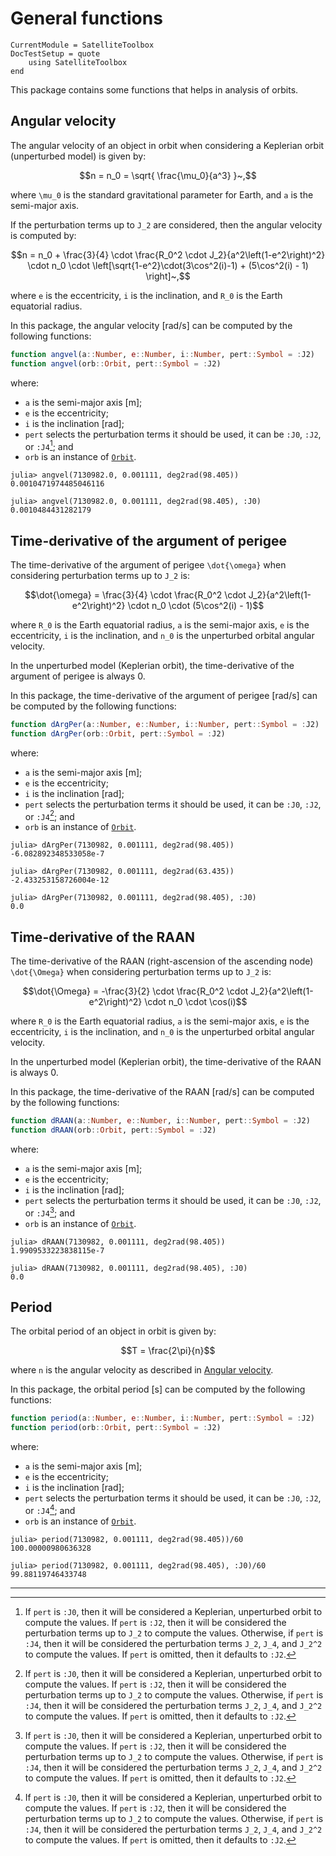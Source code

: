 General functions
=================

```@meta
CurrentModule = SatelliteToolbox
DocTestSetup = quote
    using SatelliteToolbox
end
```

This package contains some functions that helps in analysis of orbits.

## Angular velocity

The angular velocity of an object in orbit when considering a Keplerian orbit
(unperturbed model) is given by:

```math
n = n_0 = \sqrt{ \frac{\mu_0}{a^3} }~,
```

where ``\mu_0`` is the standard gravitational parameter for Earth, and ``a`` is
the semi-major axis.

If the perturbation terms up to ``J_2`` are considered, then the angular
velocity is computed by:

```math
n = n_0 + \frac{3}{4} \cdot \frac{R_0^2 \cdot J_2}{a^2\left(1-e^2\right)^2} \cdot n_0 \cdot \left[\sqrt{1-e^2}\cdot(3\cos^2(i)-1) + (5\cos^2(i) - 1) \right]~,
```

where ``e`` is the eccentricity, ``i`` is the inclination, and ``R_0`` is the
Earth equatorial radius.

In this package, the angular velocity \[rad/s] can be computed by the following
functions:

```julia
function angvel(a::Number, e::Number, i::Number, pert::Symbol = :J2)
function angvel(orb::Orbit, pert::Symbol = :J2)
```

where:

* `a` is the semi-major axis \[m];
* `e` is the eccentricity;
* `i` is the inclination \[rad];
* `pert` selects the perturbation terms it should be used, it can be `:J0`,
  `:J2`, or `:J4`[^1]; and
* `orb` is an instance of [`Orbit`](@ref).

```jldoctest
julia> angvel(7130982.0, 0.001111, deg2rad(98.405))
0.0010471974485046116

julia> angvel(7130982.0, 0.001111, deg2rad(98.405), :J0)
0.0010484431282179
```

## Time-derivative of the argument of perigee

The time-derivative of the argument of perigee ``\dot{\omega}`` when considering
perturbation terms up to ``J_2`` is:

```math
\dot{\omega} = \frac{3}{4} \cdot \frac{R_0^2 \cdot J_2}{a^2\left(1-e^2\right)^2} \cdot n_0 \cdot (5\cos^2(i) - 1)
```

where ``R_0`` is the Earth equatorial radius, ``a`` is the semi-major axis,
``e`` is the eccentricity, ``i`` is the inclination, and ``n_0`` is the
unperturbed orbital angular velocity.

In the unperturbed model (Keplerian orbit), the time-derivative of the argument
of perigee is always 0.

In this package, the time-derivative of the argument of perigee \[rad/s] can be
computed by the following functions:

```julia
function dArgPer(a::Number, e::Number, i::Number, pert::Symbol = :J2)
function dArgPer(orb::Orbit, pert::Symbol = :J2)
```

where:

* `a` is the semi-major axis \[m];
* `e` is the eccentricity;
* `i` is the inclination \[rad];
* `pert` selects the perturbation terms it should be used, it can be `:J0`,
  `:J2`, or `:J4`[^1]; and
* `orb` is an instance of [`Orbit`](@ref).

```jldoctest
julia> dArgPer(7130982, 0.001111, deg2rad(98.405))
-6.082892348533058e-7

julia> dArgPer(7130982, 0.001111, deg2rad(63.435))
-2.433253158726004e-12

julia> dArgPer(7130982, 0.001111, deg2rad(98.405), :J0)
0.0
```

## Time-derivative of the RAAN

The time-derivative of the RAAN (right-ascension of the ascending node)
``\dot{\Omega}`` when considering perturbation terms up to ``J_2`` is:

```math
\dot{\Omega} = -\frac{3}{2} \cdot \frac{R_0^2 \cdot J_2}{a^2\left(1-e^2\right)^2} \cdot n_0 \cdot \cos(i)
```

where ``R_0`` is the Earth equatorial radius, ``a`` is the semi-major axis,
``e`` is the eccentricity, ``i`` is the inclination, and ``n_0`` is the
unperturbed orbital angular velocity.

In the unperturbed model (Keplerian orbit), the time-derivative of the RAAN is
always 0.

In this package, the time-derivative of the RAAN \[rad/s] can be computed by the
following functions:

```julia
function dRAAN(a::Number, e::Number, i::Number, pert::Symbol = :J2)
function dRAAN(orb::Orbit, pert::Symbol = :J2)
```

where:

* `a` is the semi-major axis \[m];
* `e` is the eccentricity;
* `i` is the inclination \[rad];
* `pert` selects the perturbation terms it should be used, it can be `:J0`,
  `:J2`, or `:J4`[^1]; and
* `orb` is an instance of [`Orbit`](@ref).

```jldoctest
julia> dRAAN(7130982, 0.001111, deg2rad(98.405))
1.9909533223838115e-7

julia> dRAAN(7130982, 0.001111, deg2rad(98.405), :J0)
0.0
```

## Period

The orbital period of an object in orbit is given by:

```math
T = \frac{2\pi}{n}
```

where ``n`` is the angular velocity as described in [Angular velocity](@ref).

In this package, the orbital period \[s] can be computed by the following
functions:

```julia
function period(a::Number, e::Number, i::Number, pert::Symbol = :J2)
function period(orb::Orbit, pert::Symbol = :J2)
```

where:

* `a` is the semi-major axis \[m];
* `e` is the eccentricity;
* `i` is the inclination \[rad];
* `pert` selects the perturbation terms it should be used, it can be `:J0`,
  `:J2`, or `:J4`[^1]; and
* `orb` is an instance of [`Orbit`](@ref).

```jldoctest
julia> period(7130982, 0.001111, deg2rad(98.405))/60
100.00000980636328

julia> period(7130982, 0.001111, deg2rad(98.405), :J0)/60
99.88119746433748
```

---

[^1]: If `pert` is `:J0`, then it will be considered a Keplerian, unperturbed orbit to compute the values. If `pert` is `:J2`, then it will be considered the perturbation terms up to ``J_2`` to compute the values. Otherwise, if `pert` is `:J4`, then it will be considered the perturbation terms ``J_2``, ``J_4``, and ``J_2^2`` to compute the values. If `pert` is omitted, then it defaults to `:J2`.

